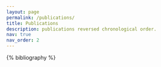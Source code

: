 ```yaml
---
layout: page
permalink: /publications/
title: Publications
description: publications reversed chronological order.
nav: true
nav_order: 2
---
```


<!-- _pages/publications.md -->
<div class="publications">

{% bibliography %}

</div>